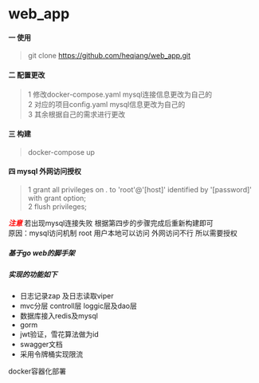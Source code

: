 # web_app

#### 一 使用
> git clone https://github.com/heqiang/web_app.git
#### 二 配置更改
> 1 修改docker-compose.yaml mysql连接信息更改为自己的  
> 2 对应的项目config.yaml mysql信息更改为自己的  
> 3 其余根据自己的需求进行更改
#### 三 构建
 > docker-compose up  
#### 四 mysql 外网访问授权
> 1 grant all privileges on *.* to 'root'@'[host]' identified by '[password]' with grant option;   
> 2 flush privileges;  

<font style="color:red">***注意***</font>
若出现mysql连接失败 根据第四步的步骤完成后重新构建即可  
原因：mysql访问机制 root 用户本地可以访问 外网访问不行 所以需要授权


##### 基于go web的脚手架  
##### 实现的功能如下 
+ 日志记录zap 及日志读取viper
+ mvc分层 controll层  loggic层及dao层
+ 数据库接入redis及mysql
+ gorm
+ jwt验证，雪花算法做为id
+ swagger文档
+ 采用令牌桶实现限流

docker容器化部署

